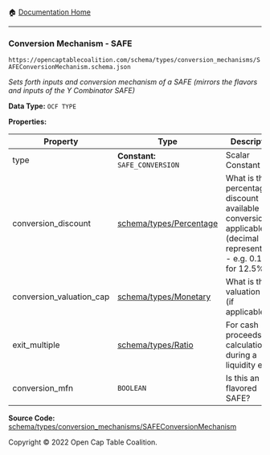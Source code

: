 :house: [Documentation Home](https://naveedn.github.io/Open-Cap-Format-OCF)

---

### Conversion Mechanism - SAFE

`https://opencaptablecoalition.com/schema/types/conversion_mechanisms/SAFEConversionMechanism.schema.json`

_Sets forth inputs and conversion mechanism of a SAFE (mirrors the flavors and inputs of the Y Combinator SAFE)_

**Data Type:** `OCF TYPE`

**Properties:**

| Property                 | Type                                                                                             | Description                                                                                                               | Required   |
| ------------------------ | ------------------------------------------------------------------------------------------------ | ------------------------------------------------------------------------------------------------------------------------- | ---------- |
| type                     | **Constant:** `SAFE_CONVERSION`                                                                  | Scalar Constant                                                                                                           | `REQUIRED` |
| conversion_discount      | [schema/types/Percentage](https://naveedn.github.io/Open-Cap-Format-OCF/schema/types/Percentage) | What is the percentage discount available upon conversion, if applicable? (decimal representation - e.g. 0.125 for 12.5%) | -          |
| conversion_valuation_cap | [schema/types/Monetary](https://naveedn.github.io/Open-Cap-Format-OCF/schema/types/Monetary)     | What is the valuation cap (if applicable)?                                                                                | -          |
| exit_multiple            | [schema/types/Ratio](https://naveedn.github.io/Open-Cap-Format-OCF/schema/types/Ratio)           | For cash proceeds calculation during a liquidity event.                                                                   | -          |
| conversion_mfn           | `BOOLEAN`                                                                                        | Is this an MFN flavored SAFE?                                                                                             | -          |

**Source Code:** [schema/types/conversion_mechanisms/SAFEConversionMechanism](https://github.com/Open-Cap-Table-Coalition/Open-Cap-Format-OCF/blob/main/schema/types/conversion_mechanisms/SAFEConversionMechanism.schema.json)

Copyright © 2022 Open Cap Table Coalition.
